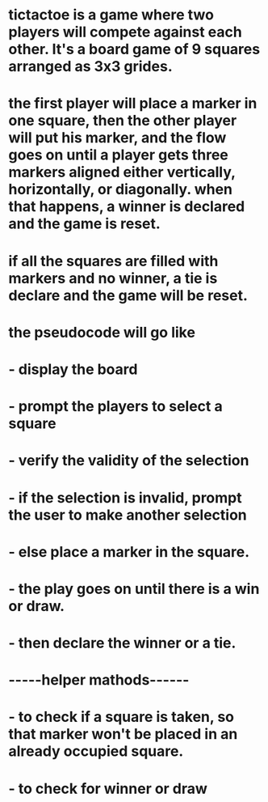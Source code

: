 # tictactoe is a game where two players will compete against each other. It's a board game of 9 squares arranged as 3x3 grides.
# the first player will place a marker in one square, then the other player will put his marker, and the flow goes on until a player gets three markers aligned either vertically, horizontally, or diagonally. when that happens, a winner is declared and the game is reset.
# if all the squares are filled with markers and no winner, a tie is declare and the game will be reset.
# the pseudocode will go like
# - display the board
# - prompt the players to select a square
# - verify the validity of the selection
# - if the selection is invalid, prompt the user to make another selection
# - else place a marker in the square.
# - the play goes on until there is a win or draw.
# - then declare the winner or a tie.

#  -----helper mathods------
# - to check if a square is taken, so that marker won't be placed in an already occupied square.
# - to check for winner or draw
